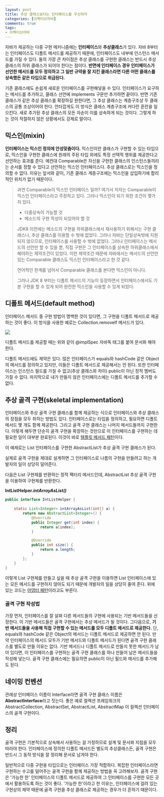 ```yaml
---
layout: post
title: 추상 클래스보다는 인터페이스를 우선하자
categories: [이펙티브자바]
comments: true 
tags:
- 이펙티브자바
---
```


자바가 제공하는 다중 구현 메커니즘에는 **인터페이스**와 **추상클래스**가 있다. 자바 8부터는 인터페이스도 디폴트 메서드를 제공하기 때문에, 인터페이스도 내부에 인스턴스 메서드를 가질 수 있다. 둘의 가장 큰 차이점은 추상 클래스를 구현한 클래스는 반드시 추상클래스의 하위 클래스가 되어야 한다는 점이다. **반면에 인터페이스 경우 인터페이스가 선언한 메서드를 모두 정의하고 그 일반 규약을 잘 지킨 클래스라면 다른 어떤 클래스를 상속했든 같은 타입으로 취급된다.**

기존 클래스에도 손쉽게 새로운 인터페이스를 구현해넣을 수 있다. 인터페이스가 요구하는 메서드를 추가하고, 클래스 선언에 implements 구문만 추가하면 끝이다. 반면 기존 클래스가 같은 추상 클래스를 확장하길 원한다면, 그 추상 클래스는 계층구조상 두 클래스의 공통 조상이어야 한다. 안타깝게도 이 방식은 클래스 계층구조에 커다란 혼란을 일으킨다. 새로 추가된 추상 클래스의 모든 자손이 이를 상속하게 되는 것이다. 그렇게 하는 것이 적절하지 않은 상황에서도 강제로 말이다.

## 믹스인(mixin)

**인터페이스는 믹스인 정의에 안성맞춤이다.** 믹스인이란 클래스가 구현할 수 있는 타입으로, 믹스인을 구현한 클래스에 원래의 주된 타입 외에도 특정 선택적 행위를 제공한다고 선언하는 효과를 준다.  예컨대 Comparable은 자신을 구현한 클래스의 인스턴스들끼리는 순서를 정할 수 있다고 선언하는 믹스인 인터페이스다. 추상 클래스로는 믹스인을 정의할 수 없다. 이유는 앞서와 같이, 기존 클래스 계층구조에는 믹스인을 삽입하기에 합리적인 위치가 없기 때문이다.

> 과연 Comparable이 믹스인 인터페이스 일까? 여기서 저자는 Comparable이 믹스인 인터페이스라고 주장하고 있다. 그러나 믹스인이 되기 위한 조건이 몇가지 있다.
>
> - 다중상속이 가능할 것
> - 메소드의 구현 작성이 되있어야 할 것
>
> JDK8 이전에는 메소드의 구현을 하위클래스에서 재사용하기 위해서는 구현 클래스나, 추상 클래스를 이용할 수 밖에 없었다.  그러나 자바는 단일상속밖에 지원되지 않으므로, 인터페이스를 사용할 수 밖에 없었다. 그러나 인터페이스는 메서드의 선언만 할 수 있을 뿐, 직접 구현은 그 인터페이스를 상속한 하위클래스에서 해야하는 제약조건이 있었다. 이런 제약조건 때문에 자바에서는 메서드의 선언만 있는 Comparable 클래스도 믹스인 인터페이스라고 한 것 같다. 
>
> 언어적인 한계를 넘어서 Comparable 클래스를 본다면 믹스인이 아니다.
>
> 그러나 JDK 8 부터는 디폴트 메서드의 기능이 등장하면서 인터페이스에서도 기본 구현을 할 수 있게 되어 완전한 믹스인을 사용할 수 있게 되었다.



## 디폴트 메서드(default method)

인터페이스 메서드 중 구현 방법이 명백한 것이 있다면, 그 구현을 디폴트 메서드로 제공하는 것이 좋다. 이 방식을 사용한 예로는 Collection.removeIf 메서드가 있다. 

![]({{site.url}}/images/item20/removeIf.png)

디폴트 메서드를 제공할 때는 위와 같이 @implSpec 자바독 태그를 붙여 문서화 해야 한다.

디폴트 메서드에도 제약은 있다. 많은 인터페이스가 equals와 hashCode 같은 Object의 메서드를 정의하고 있지만, 이들은 디폴트 메서드로 제공해서는 안 된다. 또한 인터페이스는 인스턴스 필드를 가질 수 없고(추상 클래스와 차이) public이 아닌 정적 멤버도 가질 수 없다. 마지막으로 내가 만들지 않은 인터페이스에는 디폴트 메서드를 추가할 수 없다. 



## 추상 골격 구현(skeletal implementation)

인터페이스와 추상 골격 구현 클래스를 함께 제공하는 식으로 인터페이스와 추상 클래스의 장점을 모두 취하는 방법도 있다. 인터페이스로는 타입을 정의하고, 필요하면 디폴트 메서드 몇 개도 함께 제공한다. 그리고 골격 구현 클래스는 나머지 메서드들까지 구현한다. 이렇게 해두면 단순히 골격 구현을 확장하는 것만으로 이 인터페이스를 구현하는 데 필요한 일이 대부분 완료된다. 이것이 바로 [템플릿 메서드 패턴](https://donghyeon.dev/design%20pattern/2020/04/27/%ED%85%9C%ED%94%8C%EB%A0%88%EC%9D%B4%ED%8A%B8-%ED%8C%A8%ED%84%B4/)이다.

이 예제로는 List 인터페이스를 구현한 AbstractList가 추상 골격 구현 클래스가 된다.

실제로 골격 구현을 제대로 설계하면 그 인터페이스로 나름의 구현을 만들려고 하는 개발자의 일이 상당히 덜어준다.

다음은 List 구현체를 반환하는 정적 팩터리 메서드인데, AbstractList 추상 골격 구현을 이용하여 구현체를 반환한다.

**IntListHelper.*intArrayAsList()***

```java
public interface IntListHelper {
    
    static List<Integer> intArrayAsList(int[] a) {
        return new AbstractList<Integer>() {
            @Override
            public Integer get(int index) {
                return a[index];
            }

            @Override
            public int size() {
                return a.length;
            }
        };
    }
}
```

이렇게 List 구현체를 만들고 싶을 때 추상 골격 구현을 이용하면 List 인터페이스에 있는 모든 메서드를 구현하지 않아도 되기 때문에 개발자의 일을 상당히 줄여 준다. 위에 있는 코드는 [어댑터 패턴](https://donghyeon.dev/design%20pattern/2020/02/11/%EC%96%B4%EB%8C%91%ED%84%B0-%ED%8C%A8%ED%84%B4/)이라고도 부른다.

### 골격 구현 작성법

가장 먼저, 인터페이스를 잘 살펴 다른 메서드들의 구현에 사용되는 기반 메서드들을 선정한다. 이 기반 메서드들은 골격 구현에서는 추상 메서드가 될 것이다. 그다음으로, **기반 메서드들을 사용해 직접 구현할 수 있는 메서드를 모두 디폴트 메서드로 제공한다.** 단, equals와 hashCode 같은 Object의 메서드는 디폴트 메서드로 제공하면 안 된다. 만약 인터페이스의 메서드 모두가 기반 메서드와 디폴트 메서드가 된다면 골격 구현 클래스를 별도로 만들 이유는 없다. 기반 메서드나 디폴트 메서드로 만들지 못한 메서드가 남아 있다면, 이 인터페이스를 구현하는 골격 구현 클래스를 하나 만들어 남은 메서드들을 작성해 넣는다. 골격 구현 클래스에는 필요하면 public이 아닌 필드와 메서드를 추가해도 된다.

## 네이밍 컨벤션

관례상 인터페이스 이름이 Interface라면 골격 구현 클래스 이름은 **AbstractInterface**라고 짓는다. 좋은 예로 컬렉션 프레임워크의 AbstractCollection, AbstractSet, AbstractList, AbstractMap 이 컬렉션 인터페이스의 골격 구현이다. 

## 정리

골격 구현은 기본적으로 상속해서 사용하는 걸 가정하므로 설계 및 문서롸 지침을 모두 따라야 한다. 인터페이스에 정의한 디폴트 메서드든 별도의 추상클래스든, 골격 구현은 반드시 그 동작 방식을 잘 정리해 문서로 남겨야 한다.

일반적으로 다중 구현용 타입으로는 인터페이스 가장 적합하다. 복잡한 인터페이스라면 구현하는 수고를 덜어주는 골격 구현을 함께 제공하는 방법을 꼭 고려해보자. 골격 구현은 '가능한 한' 인터페이스의 디폴트 메서드로 제공하여 그 인터페이스를 구현한 모든 곳에서 활용하도록 하는 것이 좋다. '가능한 한'이라고 한 이유는, 인터페이스에 걸려 있는 구현상의 제약 때문에 골격 구현을 추상 클래스로 제공하는 경우가 더 흔하기 때문이다.